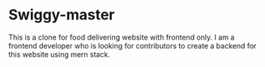 # Swiggy-master

This is a clone for food delivering website with frontend only.
I am a frontend developer who is looking for contributors to create a backend for this website using mern stack.
